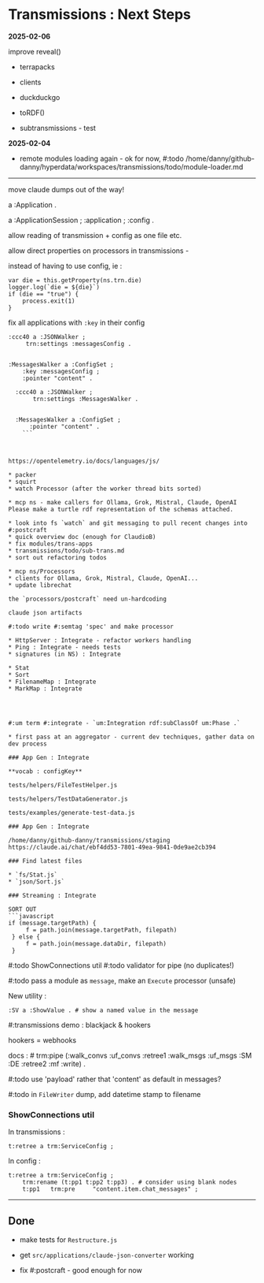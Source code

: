 # Transmissions : Next Steps

**2025-02-06**

improve reveal()

* terrapacks
* clients
* duckduckgo

* toRDF()

* subtransmissions - test

**2025-02-04**

* remote modules loading again - ok for now, #:todo /home/danny/github-danny/hyperdata/workspaces/transmissions/todo/module-loader.md

---

move claude dumps out of the way!

<echo> a :Application .

<this> a :ApplicationSession ;
    :application <echo> ;
    :config <config> .


allow reading of transmission + config as one file etc.

allow direct properties on processors in transmissions -

instead of having to use config, ie :
```
var die = this.getProperty(ns.trn.die)
logger.log(`die = ${die}`)
if (die == "true") {
    process.exit(1)
}
```

fix all applications with `:key` in their config

```turtle
:ccc40 a :JSONWalker ;
     trn:settings :messagesConfig .


:MessagesWalker a :ConfigSet ;
    :key :messagesConfig ;
    :pointer "content" .
  ```
```
  :ccc40 a :JSONWalker ;
       trn:settings :MessagesWalker .


  :MessagesWalker a :ConfigSet ;
      :pointer "content" .
    ```



https://opentelemetry.io/docs/languages/js/

* packer
* squirt
* watch Processor (after the worker thread bits sorted)

* mcp ns - make callers for Ollama, Grok, Mistral, Claude, OpenAI
Please make a turtle rdf representation of the schemas attached.  

* look into fs `watch` and git messaging to pull recent changes into #:postcraft
* quick overview doc (enough for ClaudioB)
* fix modules/trans-apps
* transmissions/todo/sub-trans.md
* sort out refactoring todos

* mcp ns/Processors
* clients for Ollama, Grok, Mistral, Claude, OpenAI...
* update librechat

the `processors/postcraft` need un-hardcoding

claude json artifacts

#:todo write #:semtag 'spec' and make processor

* HttpServer : Integrate - refactor workers handling
* Ping : Integrate - needs tests
* signatures (in NS) : Integrate

* Stat
* Sort
* FilenameMap : Integrate
* MarkMap : Integrate




#:um term #:integrate - `um:Integration rdf:subClassOf um:Phase .`

* first pass at an aggregator - current dev techniques, gather data on dev process

### App Gen : Integrate

**vocab : configKey**

tests/helpers/FileTestHelper.js

tests/helpers/TestDataGenerator.js

tests/examples/generate-test-data.js

### App Gen : Integrate

/home/danny/github-danny/transmissions/staging
https://claude.ai/chat/ebf4dd53-7801-49ea-9841-0de9ae2cb394

### Find latest files

* `fs/Stat.js`
* `json/Sort.js`

### Streaming : Integrate

SORT OUT
```javascript
if (message.targetPath) {
     f = path.join(message.targetPath, filepath)
 } else {
     f = path.join(message.dataDir, filepath)
 }
 ```

#:todo ShowConnections util
#:todo validator for pipe (no duplicates!)

#:todo pass a module as `message`, make an `Execute` processor (unsafe)

New utility :
```turtle
:SV a :ShowValue . # show a named value in the message
```



#:transmissions demo : blackjack & hookers

hookers = webhooks

docs : # trm:pipe (:walk_convs :uf_convs  :retree1  :walk_msgs :uf_msgs :SM :DE :retree2  :mf :write) .

#:todo use 'payload' rather that 'content' as default in messages?

#:todo in `FileWriter` dump, add datetime stamp to filename

### ShowConnections util

In transmissions :
```turtle
t:retree a trm:ServiceConfig ;
```
In config :

```turtle
t:retree a trm:ServiceConfig ;
    trm:rename (t:pp1 t:pp2 t:pp3) . # consider using blank nodes
    t:pp1   trm:pre     "content.item.chat_messages" ;
```

---
## Done

* make tests for `Restructure.js`
* get `src/applications/claude-json-converter` working

* fix #:postcraft - good enough for now
